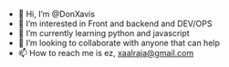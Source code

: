- 👋 Hi, I’m @DonXavis
- 👀 I’m interested in Front and backend and DEV/OPS
- 🌱 I’m currently learning python and javascript
- 💞️ I’m looking to collaborate with anyone that can help 
- 📫 How to reach me is ez, xaalraja@gmail.com

<!---
DonXavis/DonXavis is a ✨ special ✨ repository because its `README.md` (this file) appears on your GitHub profile.
You can click the Preview link to take a look at your changes.
--->
